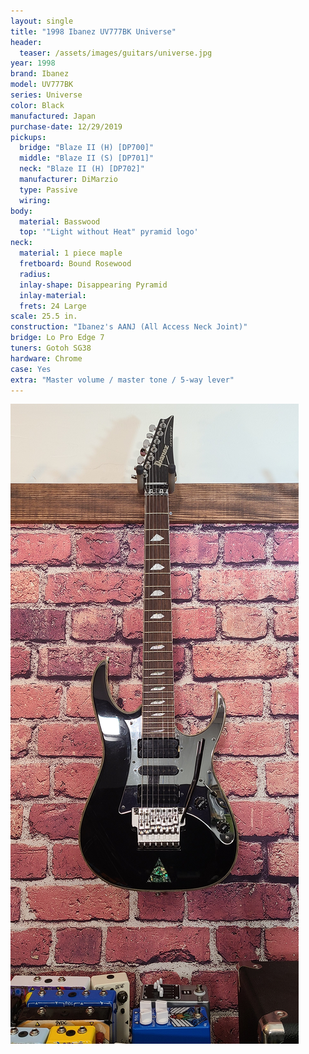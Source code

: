 ```yaml
---
layout: single
title: "1998 Ibanez UV777BK Universe"
header:
  teaser: /assets/images/guitars/universe.jpg
year: 1998
brand: Ibanez
model: UV777BK
series: Universe
color: Black
manufactured: Japan
purchase-date: 12/29/2019
pickups:
  bridge: "Blaze II (H) [DP700]"
  middle: "Blaze II (S) [DP701]"
  neck: "Blaze II (H) [DP702]"
  manufacturer: DiMarzio
  type: Passive
  wiring: 
body:
  material: Basswood
  top: '"Light without Heat" pyramid logo'
neck:
  material: 1 piece maple
  fretboard: Bound Rosewood
  radius: 
  inlay-shape: Disappearing Pyramid
  inlay-material: 
  frets: 24 Large
scale: 25.5 in.
construction: "Ibanez's AANJ (All Access Neck Joint)"
bridge: Lo Pro Edge 7
tuners: Gotoh SG38
hardware: Chrome
case: Yes
extra: "Master volume / master tone / 5-way lever"
---
```


![header](/assets/images/guitars/universe.jpg)

